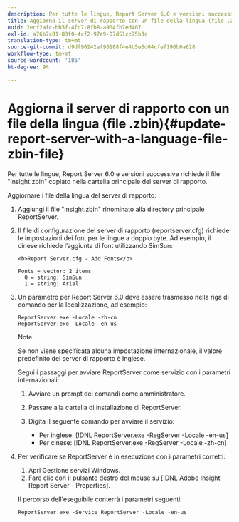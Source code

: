 ```yaml
---
description: Per tutte le lingue, Report Server 6.0 e versioni successive richiede il file "insight.zbin" copiato nella cartella principale del server di rapporto.
title: Aggiorna il server di rapporto con un file della lingua (file .zbin)
uuid: 2ecf2afc-bb5f-4fc7-8fb8-a904fb7ed407
exl-id: a76b7c01-83f0-4cf2-97a9-07d51cc75b3c
translation-type: tm+mt
source-git-commit: d9df90242ef96188f4e4b5e6d04cfef196b0a628
workflow-type: tm+mt
source-wordcount: '186'
ht-degree: 9%

---
```


# Aggiorna il server di rapporto con un file della lingua (file .zbin){#update-report-server-with-a-language-file-zbin-file}

Per tutte le lingue, Report Server 6.0 e versioni successive richiede il file &quot;insight.zbin&quot; copiato nella cartella principale del server di rapporto.

Aggiornare i file della lingua del server di rapporto:

1. Aggiungi il file &quot;insight.zbin&quot; rinominato alla directory principale ReportServer.
1. Il file di configurazione del server di rapporto (reportserver.cfg) richiede le impostazioni dei font per le lingue a doppio byte. Ad esempio, il cinese richiede l’aggiunta di font utilizzando SimSun:

   ```
   <b>Report Server.cfg - Add Fonts</b> 
   
   Fonts = vector: 2 items 
     0 = string: SimSun 
     1 = string: Arial
   ```

1. Un parametro per Report Server 6.0 deve essere trasmesso nella riga di comando per la localizzazione, ad esempio:

   ```
   ReportServer.exe -Locale -zh-cn 
   ReportServer.exe -Locale -en-us
   ```

   >[!NOTE]
   >
   >Se non viene specificata alcuna impostazione internazionale, il valore predefinito del server di rapporto è Inglese.

   Segui i passaggi per avviare ReportServer come servizio con i parametri internazionali:

   1. Avviare un prompt dei comandi come amministratore.
   1. Passare alla cartella di installazione di ReportServer.
   1. Digita il seguente comando per avviare il servizio:

      * Per inglese: [!DNL ReportServer.exe -RegServer -Locale -en-us]
      * Per cinese: [!DNL ReportServer.exe -RegServer -Locale -zh-cn]

1. Per verificare se ReportServer è in esecuzione con i parametri corretti:

   1. Apri Gestione servizi Windows.
   1. Fare clic con il pulsante destro del mouse su [!DNL Adobe Insight Report Server - Properties].

   Il percorso dell&#39;eseguibile conterrà i parametri seguenti:

   ```
   ReportServer.exe -Service ReportServer -Locale -en-us
   ```
